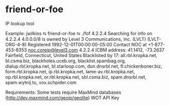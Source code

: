 friend-or-foe
=============
IP lookup tool

Example:
    jwilkins ⮀ friend-or-foe ⮀ ./fof 4.2.2.4
    Searching for info on 4.2.2.4
    4.0.0.0/8 is owned by Level 3 Communications, Inc. (LVLT) (LVLT-ORG-4-8)
    Registered 1992-12-01T00:00:00-05:00
    Contact NOC at +1-877-453-8353 noc.coreip@level3.com
      4.2.2.4
        ICBM address: 41.1412, -73.2637 Fairfield, Connecticut, United States
      Blacklisted by 17: all.rbl.kropka.net, bl.csma.biz,
    blackholes.uceb.org, blacklist.spambag.org, dialup.rbl.kropka.net,
    bl.starloop.com, dun.dnsrbl.net, fl.chickenboner.biz,
    form.rbl.kropka.net, ip.rbl.kropka.net, lame-av.rbl.kropka.net,
    op.rbl.kropka.net, or.rbl.kropka.net, sbl.csma.biz, spam.dnsrbl.net,
    spam.wytnij.to, vox.schpider.com

Requirements:
Some tests require MaxMind databases (http://dev.maxmind.com/geoip/geolite)
WOT API Key
